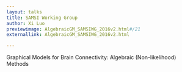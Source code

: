```yaml
---
layout: talks
title: SAMSI Working Group
author: Xi Luo
previewimage: AlgebraicGM_SAMSIWG_2016v2.html#/21
externallink: AlgebraicGM_SAMSIWG_2016v2.html

---
```

Graphical Models for Brain Connectivity: Algebraic (Non-likelihood) Methods
